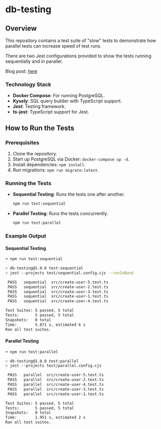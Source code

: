 # db-testing

## Overview

This repository contains a test suite of "slow" tests to demonstrate how parallel tests can
increase speed of test runs.

There are two Jest configurations provided to show the tests running sequentially and in parallel.

Blog post: [here](https://danieltea.com//writing/speeding-up-integration-tests)

### Technology Stack

- **Docker Compose**: For running PostgreSQL.
- **Kysely**: SQL query builder with TypeScript support.
- **Jest**: Testing framework.
- **ts-jest**: TypeScript support for Jest.

## How to Run the Tests

### Prerequisites

1. Clone the repository.
2. Start up PostgreSQL via Docker: `docker-compose up -d`.
3. Install dependencies: `npm install`.
4. Run migrations: `npm run migrate:latest`.

### Running the Tests

- **Sequential Testing**: Runs the tests one after another.
  ```sh
  npm run test:sequential
  ```

- **Parallel Testing**: Runs the tests concurrently.
  ```sh
  npm run test:parallel
  ```

### Example Output

#### Sequential Testing

```sh
➜ npm run test:sequential

> db-testing@1.0.0 test:sequential
> jest --projects test/sequential.config.cjs --runInBand

 PASS   sequential  src/create-user-5.test.ts
 PASS   sequential  src/create-user-2.test.ts
 PASS   sequential  src/create-user-3.test.ts
 PASS   sequential  src/create-user-1.test.ts
 PASS   sequential  src/create-user-4.test.ts

Test Suites: 5 passed, 5 total
Tests:       5 passed, 5 total
Snapshots:   0 total
Time:        5.871 s, estimated 6 s
Ran all test suites.
```

#### Parallel Testing

```sh
➜ npm run test:parallel

> db-testing@1.0.0 test:parallel
> jest --projects test/parallel.config.cjs

 PASS   parallel  src/create-user-5.test.ts
 PASS   parallel  src/create-user-2.test.ts
 PASS   parallel  src/create-user-4.test.ts
 PASS   parallel  src/create-user-3.test.ts
 PASS   parallel  src/create-user-1.test.ts

Test Suites: 5 passed, 5 total
Tests:       5 passed, 5 total
Snapshots:   0 total
Time:        1.951 s, estimated 2 s
Ran all test suites.
```
